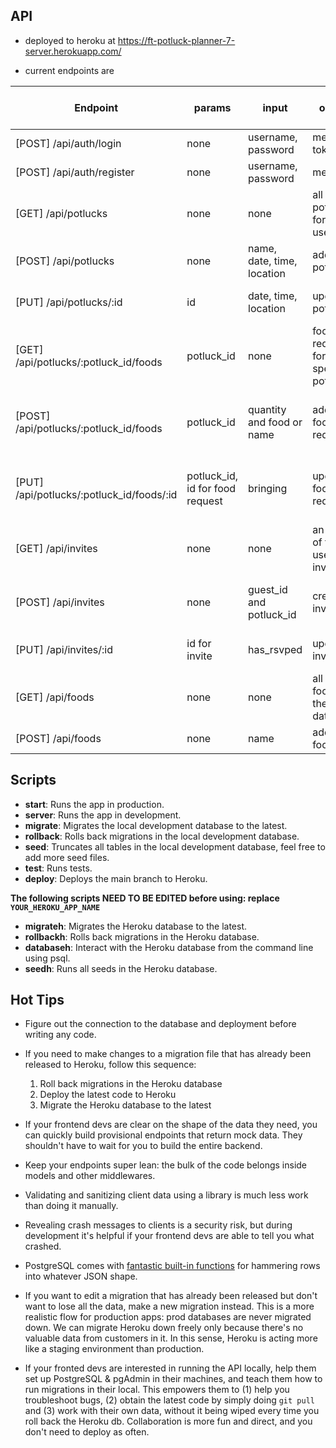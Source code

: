 ## API

- deployed to heroku at https://ft-potluck-planner-7-server.herokuapp.com/

- current endpoints are

| Endpoint | params | input | output | requires Auth token | who can use this |
| -------- | ------ | ----- | ------ | ------------------- | ---------------- |
| [POST] /api/auth/login | none | username, password | message, token | Nope | anybody |
| [POST] /api/auth/register | none | username, password | message | Nope | anybody |
| [GET] /api/potlucks | none | none | all of the potlucks for the user | yes | registered users |
| [POST] /api/potlucks | none | name, date, time, location | added potluck | yes | registered users |
| [PUT] /api/potlucks/:id | id | date, time, location | updated potluck | yes | organizer of the potluck |
| [GET] /api/potlucks/:potluck_id/foods | potluck_id | none | food requests for specified potluck | yes | registered users |
| [POST] /api/potlucks/:potluck_id/foods | potluck_id | quantity and food or name | added food request | yes | organizer of potluck and invited users |
| [PUT] /api/potlucks/:potluck_id/foods/:id | potluck_id, id for food request | bringing | updated food request | yes | organizer of potluck and invited users |
| [GET] /api/invites | none | none | an array of the users invites | yes | registered users |
| [POST] /api/invites | none | guest_id and potluck_id | created invite | yes | owner of potluck with potluck_id |
| [PUT] /api/invites/:id | id for invite | has_rsvped | updated invite | yes | guest specified by invite |
| [GET] /api/foods | none | none | all of the foods in the database | yes | registered users |
| [POST] /api/foods | none | name | added food item | yes | registered users |

## Scripts

- **start**: Runs the app in production.
- **server**: Runs the app in development.
- **migrate**: Migrates the local development database to the latest.
- **rollback**: Rolls back migrations in the local development database.
- **seed**: Truncates all tables in the local development database, feel free to add more seed files.
- **test**: Runs tests.
- **deploy**: Deploys the main branch to Heroku.

**The following scripts NEED TO BE EDITED before using: replace `YOUR_HEROKU_APP_NAME`**

- **migrateh**: Migrates the Heroku database to the latest.
- **rollbackh**: Rolls back migrations in the Heroku database.
- **databaseh**: Interact with the Heroku database from the command line using psql.
- **seedh**: Runs all seeds in the Heroku database.

## Hot Tips

- Figure out the connection to the database and deployment before writing any code.

- If you need to make changes to a migration file that has already been released to Heroku, follow this sequence:

  1. Roll back migrations in the Heroku database
  2. Deploy the latest code to Heroku
  3. Migrate the Heroku database to the latest

- If your frontend devs are clear on the shape of the data they need, you can quickly build provisional endpoints that return mock data. They shouldn't have to wait for you to build the entire backend.

- Keep your endpoints super lean: the bulk of the code belongs inside models and other middlewares.

- Validating and sanitizing client data using a library is much less work than doing it manually.

- Revealing crash messages to clients is a security risk, but during development it's helpful if your frontend devs are able to tell you what crashed.

- PostgreSQL comes with [fantastic built-in functions](https://hashrocket.com/blog/posts/faster-json-generation-with-postgresql) for hammering rows into whatever JSON shape.

- If you want to edit a migration that has already been released but don't want to lose all the data, make a new migration instead. This is a more realistic flow for production apps: prod databases are never migrated down. We can migrate Heroku down freely only because there's no valuable data from customers in it. In this sense, Heroku is acting more like a staging environment than production.

- If your fronted devs are interested in running the API locally, help them set up PostgreSQL & pgAdmin in their machines, and teach them how to run migrations in their local. This empowers them to (1) help you troubleshoot bugs, (2) obtain the latest code by simply doing `git pull` and (3) work with their own data, without it being wiped every time you roll back the Heroku db. Collaboration is more fun and direct, and you don't need to deploy as often.
